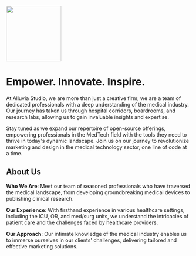<img src="https://assets-global.website-files.com/64078d976b7c7f315ed313d6/6408be4eca098537c2cea18c_Alluvia_primary_logo_white_goldstar.png" loading="lazy" width="150" alt="" sizes="(max-width: 479px) 100vw, 150px" srcset="https://assets-global.website-files.com/64078d976b7c7f315ed313d6/6408be4eca098537c2cea18c_Alluvia_primary_logo_white_goldstar-p-500.png 500w, https://assets-global.website-files.com/64078d976b7c7f315ed313d6/6408be4eca098537c2cea18c_Alluvia_primary_logo_white_goldstar-p-800.png 800w, https://assets-global.website-files.com/64078d976b7c7f315ed313d6/6408be4eca098537c2cea18c_Alluvia_primary_logo_white_goldstar-p-1080.png 1080w, https://assets-global.website-files.com/64078d976b7c7f315ed313d6/6408be4eca098537c2cea18c_Alluvia_primary_logo_white_goldstar-p-1600.png 1600w, https://assets-global.website-files.com/64078d976b7c7f315ed313d6/6408be4eca098537c2cea18c_Alluvia_primary_logo_white_goldstar-p-2000.png 2000w, https://assets-global.website-files.com/64078d976b7c7f315ed313d6/6408be4eca098537c2cea18c_Alluvia_primary_logo_white_goldstar-p-2600.png 2600w, https://assets-global.website-files.com/64078d976b7c7f315ed313d6/6408be4eca098537c2cea18c_Alluvia_primary_logo_white_goldstar-p-3200.png 3200w" class="image-3">

# Empower. Innovate. Inspire.

At Alluvia Studio, we are more than just a creative firm; we are a team of dedicated professionals with a deep understanding of the medical industry. Our journey has taken us through hospital corridors, boardrooms, and research labs, allowing us to gain invaluable insights and expertise.

Stay tuned as we expand our repertoire of open-source offerings, empowering professionals in the MedTech field with the tools they need to thrive in today's dynamic landscape. Join us on our journey to revolutionize marketing and design in the medical technology sector, one line of code at a time.

## About Us

**Who We Are**: Meet our team of seasoned professionals who have traversed the medical landscape, from developing groundbreaking medical devices to publishing clinical research. 

**Our Experience**: With firsthand experience in various healthcare settings, including the ICU, OR, and med/surg units, we understand the intricacies of patient care and the challenges faced by healthcare providers.

**Our Approach**: Our intimate knowledge of the medical industry enables us to immerse ourselves in our clients' challenges, delivering tailored and effective marketing solutions.

<!--

**Here are some ideas to get you started:**

🙋‍♀️ A short introduction - what is your organization all about?
🌈 Contribution guidelines - how can the community get involved?
👩‍💻 Useful resources - where can the community find your docs? Is there anything else the community should know?
🍿 Fun facts - what does your team eat for breakfast?
🧙 Remember, you can do mighty things with the power of [Markdown](https://docs.github.com/github/writing-on-github/getting-started-with-writing-and-formatting-on-github/basic-writing-and-formatting-syntax)
-->

